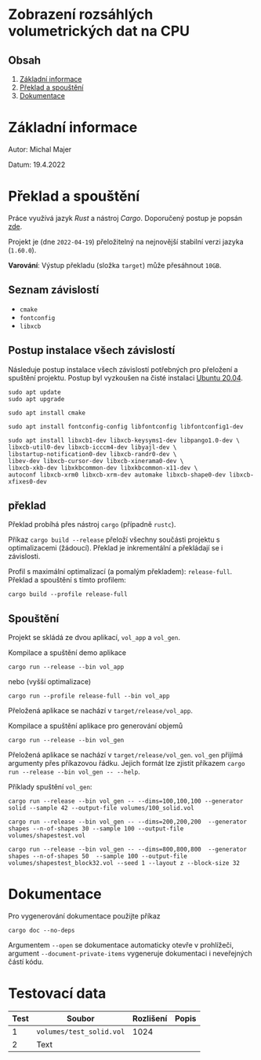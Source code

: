 # Zobrazení rozsáhlých volumetrických dat na CPU

## Obsah
1. [Základní informace](#základní-informace)
2. [Překlad a spouštění](#překlad-a-spouštění)
3. [Dokumentace](#dokumentace)

# Základní informace

Autor: Michal Majer

Datum: 19.4.2022

# Překlad a spouštění

Práce využívá jazyk *Rust* a nástroj *Cargo*.
Doporučený postup je popsán [zde](https://www.rust-lang.org/tools/install).

Projekt je (dne `2022-04-19`) přeložitelný na nejnovější stabilní verzi jazyka (`1.60.0`).

**Varování**: Výstup překladu (složka `target`) může přesáhnout `10GB`.

## Seznam závislostí

* `cmake`
* `fontconfig`
* `libxcb`

## Postup instalace všech závislostí

Následuje postup instalace všech závislostí potřebných pro přeložení a spuštění projektu.
Postup byl vyzkoušen na čisté instalaci [Ubuntu 20.04](https://releases.ubuntu.com/20.04/).

```
sudo apt update
sudo apt upgrade
```

```
sudo apt install cmake
```

```
sudo apt install fontconfig-config libfontconfig libfontconfig1-dev
```

```
sudo apt install libxcb1-dev libxcb-keysyms1-dev libpango1.0-dev \
libxcb-util0-dev libxcb-icccm4-dev libyajl-dev \
libstartup-notification0-dev libxcb-randr0-dev \
libev-dev libxcb-cursor-dev libxcb-xinerama0-dev \
libxcb-xkb-dev libxkbcommon-dev libxkbcommon-x11-dev \
autoconf libxcb-xrm0 libxcb-xrm-dev automake libxcb-shape0-dev libxcb-xfixes0-dev
```

## překlad

Překlad probíhá přes nástroj `cargo` (případně `rustc`).

Příkaz `cargo build --release` přeloží všechny součásti projektu s optimalizacemi (žádoucí).
Překlad je inkrementální a překládají se i závislosti.

Profil s maximální optimalizací (a pomalým překladem): `release-full`.
Překlad a spouštění s tímto profilem:
```
cargo build --profile release-full
```

## Spouštění

Projekt se skládá ze dvou aplikací, `vol_app` a `vol_gen`.

Kompilace a spuštění demo aplikace
```
cargo run --release --bin vol_app
```
nebo (vyšší optimalizace)
```
cargo run --profile release-full --bin vol_app
```
Přeložená aplikace se nachází v `target/release/vol_app`.

Kompilace a spuštění aplikace pro generování objemů
```
cargo run --release --bin vol_gen
```
Přeložená aplikace se nachází v `target/release/vol_gen`.
`vol_gen` přijímá argumenty přes příkazovou řádku.
Jejich formát lze zjistit příkazem `cargo run --release --bin vol_gen -- --help`.

Příklady spuštění `vol_gen`:
```
cargo run --release --bin vol_gen -- --dims=100,100,100 --generator solid --sample 42 --output-file volumes/100_solid.vol

cargo run --release --bin vol_gen -- --dims=200,200,200  --generator shapes --n-of-shapes 30 --sample 100 --output-file volumes/shapestest.vol

cargo run --release --bin vol_gen -- --dims=800,800,800  --generator shapes --n-of-shapes 50  --sample 100 --output-file volumes/shapestest_block32.vol --seed 1 --layout z --block-size 32
```

# Dokumentace

Pro vygenerování dokumentace použijte příkaz
```
cargo doc --no-deps
```
Argumentem `--open` se dokumentace automaticky otevře v prohlížeči, argument `--document-private-items` vygeneruje dokumentaci i neveřejných částí kódu.

# Testovací data

| Test | Soubor | Rozlišení | Popis | 
| ----------- | ---------- | ---------- | ---------- |
| 1 | `volumes/test_solid.vol` | 1024 | |
| 2 | Text |
